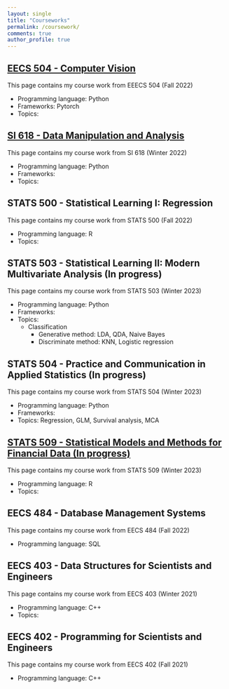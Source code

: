 ```yaml
---
layout: single
title: "Courseworks"
permalink: /coursework/
comments: true
author_profile: true
---
```


## [EECS 504 - Computer Vision](https://junwoo-data.github.io/coursework/EECS504/)

This page contains my course work from EEECS 504 (Fall 2022)

- Programming language: Python
- Frameworks: Pytorch
- Topics:

## [SI 618 - Data Manipulation and Analysis](https://junwoo-data.github.io/coursework/SI618/)

This page contains my course work from SI 618 (Winter 2022)

- Programming language: Python
- Frameworks:
- Topics: 

## STATS 500 - Statistical Learning I: Regression

This page contains my course work from STATS 500 (Fall 2022)

- Programming language: R
- Topics:

## STATS 503 - Statistical Learning II: Modern Multivariate Analysis (In progress)

This page contains my course work from STATS 503 (Winter 2023)

- Programming language: Python
- Frameworks: 
- Topics: 
    - Classification
        - Generative method: LDA, QDA, Naive Bayes 
        - Discriminate method: KNN, Logistic regression

## STATS 504 - Practice and Communication in Applied Statistics (In progress)

This page contains my course work from STATS 504 (Winter 2023)

- Programming language: Python
- Frameworks: 
- Topics: Regression, GLM, Survival analysis, MCA

## [STATS 509 - Statistical Models and Methods for Financial Data (In progress)](https://junwoo-data.github.io/coursework/STATS509/)

This page contains my course work from STATS 509 (Winter 2023)

- Programming language: R 
- Topics: 

## EECS 484 - Database Management Systems 

This page contains my course work from EECS 484 (Fall 2022)

- Programming language: SQL 

## EECS 403 - Data Structures for Scientists and Engineers 

This page contains my course work from EECS 403 (Winter 2021)

- Programming language: C++ 
- Topics:

## EECS 402 - Programming for Scientists and Engineers

This page contains my course work from EECS 402 (Fall 2021)

- Programming language: C++ 






